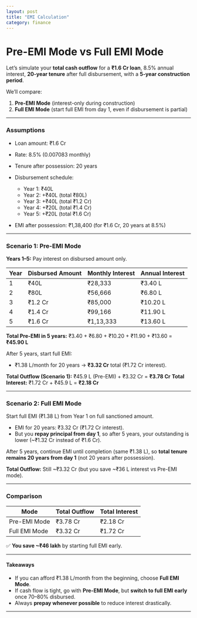 ```yaml
---
layout: post
title: "EMI Calculation"
category: finance
---
```


# Pre-EMI Mode vs Full EMI Mode

Let’s simulate your **total cash outflow** for a **₹1.6 Cr loan**, 8.5% annual interest, **20-year tenure** after full disbursement, with a **5-year construction period**.

We’ll compare:

1. **Pre-EMI Mode** (interest-only during construction)
2. **Full EMI Mode** (start full EMI from day 1, even if disbursement is partial)

---

### **Assumptions**

* Loan amount: ₹1.6 Cr
* Rate: 8.5% (0.007083 monthly)
* Tenure after possession: 20 years
* Disbursement schedule:

  * Year 1: ₹40L
  * Year 2: +₹40L (total ₹80L)
  * Year 3: +₹40L (total ₹1.2 Cr)
  * Year 4: +₹20L (total ₹1.4 Cr)
  * Year 5: +₹20L (total ₹1.6 Cr)
* EMI after possession: ₹1,38,400 (for ₹1.6 Cr, 20 years at 8.5%)

---

### **Scenario 1: Pre-EMI Mode**

**Years 1–5:** Pay interest on disbursed amount only.

| Year | Disbursed Amount | Monthly Interest | Annual Interest |
| ---- | ---------------- | ---------------- | --------------- |
| 1    | ₹40L             | ₹28,333          | ₹3.40 L         |
| 2    | ₹80L             | ₹56,666          | ₹6.80 L         |
| 3    | ₹1.2 Cr          | ₹85,000          | ₹10.20 L        |
| 4    | ₹1.4 Cr          | ₹99,166          | ₹11.90 L        |
| 5    | ₹1.6 Cr          | ₹1,13,333        | ₹13.60 L        |

**Total Pre-EMI in 5 years:**
₹3.40 + ₹6.80 + ₹10.20 + ₹11.90 + ₹13.60 = **₹45.90 L**

After 5 years, start full EMI:

* ₹1.38 L/month for 20 years → **₹3.32 Cr** total (₹1.72 Cr interest).

**Total Outflow (Scenario 1):**
₹45.9 L (Pre-EMI) + ₹3.32 Cr = **₹3.78 Cr**
**Total Interest:** ₹1.72 Cr + ₹45.9 L = **₹2.18 Cr**

---

### **Scenario 2: Full EMI Mode**

Start full EMI (₹1.38 L) from Year 1 on full sanctioned amount.

* EMI for 20 years: ₹3.32 Cr (₹1.72 Cr interest).
* But you **repay principal from day 1**, so after 5 years, your outstanding is lower (\~₹1.32 Cr instead of ₹1.6 Cr).

After 5 years, continue EMI until completion (same ₹1.38 L), so **total tenure remains 20 years from day 1** (not 20 years after possession).

**Total Outflow:** Still \~₹3.32 Cr (but you save \~₹36 L interest vs Pre-EMI mode).

---

### **Comparison**

| Mode          | Total Outflow | Total Interest |
| ------------- | ------------- | -------------- |
| Pre-EMI Mode  | ₹3.78 Cr      | ₹2.18 Cr       |
| Full EMI Mode | ₹3.32 Cr      | ₹1.72 Cr       |

✅ **You save \~₹46 lakh** by starting full EMI early.

---

#### **Takeaways**

* If you can afford ₹1.38 L/month from the beginning, choose **Full EMI Mode**.
* If cash flow is tight, go with **Pre-EMI Mode**, but **switch to full EMI early** once 70–80% disbursed.
* Always **prepay whenever possible** to reduce interest drastically.

---

